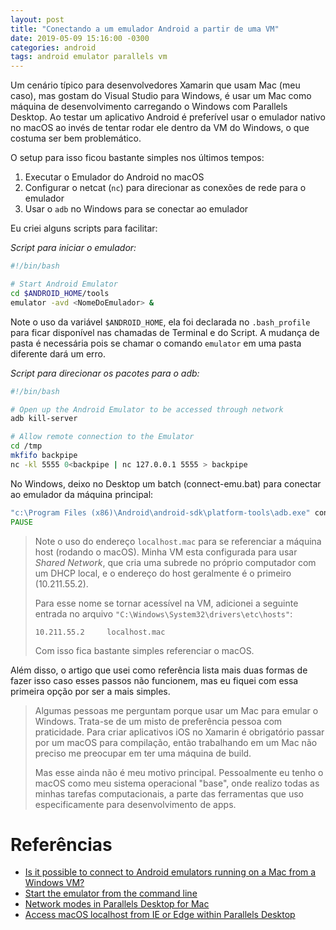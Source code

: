 ```yaml
---
layout: post
title: "Conectando a um emulador Android a partir de uma VM"
date: 2019-05-09 15:16:00 -0300
categories: android
tags: android emulator parallels vm
---
```


Um cenário típico para desenvolvedores Xamarin que usam Mac (meu caso), mas gostam do Visual Studio para Windows, é usar um Mac como máquina de desenvolvimento carregando o Windows com Parallels Desktop. Ao testar um aplicativo Android é preferível usar o emulador nativo no macOS ao invés de tentar rodar ele dentro da VM do Windows, o que costuma ser bem problemático.

O setup para isso ficou bastante simples nos últimos tempos:
1. Executar o Emulador do Android no macOS
2. Configurar o netcat (`nc`) para direcionar as conexões de rede para o emulador
3. Usar o `adb` no Windows para se conectar ao emulador

Eu criei alguns scripts para facilitar:

_Script para iniciar o emulador:_

```bash
#!/bin/bash

# Start Android Emulator
cd $ANDROID_HOME/tools
emulator -avd <NomeDoEmulador> &
```

Note o uso da variável `$ANDROID_HOME`, ela foi declarada no `.bash_profile` para ficar disponível nas chamadas de Terminal e do Script. A mudança de pasta é necessária pois se chamar o comando `emulator` em uma pasta diferente dará um erro.

_Script para direcionar os pacotes para o adb:_

```bash
#!/bin/bash

# Open up the Android Emulator to be accessed through network
adb kill-server

# Allow remote connection to the Emulator
cd /tmp
mkfifo backpipe
nc -kl 5555 0<backpipe | nc 127.0.0.1 5555 > backpipe
```

No Windows, deixo no Desktop um batch (connect-emu.bat) para conectar ao emulador da máquina principal:
```bat
"c:\Program Files (x86)\Android\android-sdk\platform-tools\adb.exe" connect localhost.mac:5555
PAUSE
```

>Note o uso do endereço `localhost.mac` para se referenciar a máquina host (rodando o macOS). Minha VM esta configurada para usar _Shared Network_, que cria uma subrede no próprio computador com um DHCP local, e o endereço do host geralmente é o primeiro (10.211.55.2).
>
>Para esse nome se tornar acessível na VM, adicionei a seguinte entrada no arquivo `"C:\Windows\System32\drivers\etc\hosts"`:
>
>```
>10.211.55.2     localhost.mac
>```
>
>Com isso fica bastante simples referenciar o macOS.

Além disso, o artigo que usei como referência lista mais duas formas de fazer isso caso esses passos não funcionem, mas eu fiquei com essa primeira opção por ser a mais simples.

>Algumas pessoas me perguntam porque usar um Mac para emular o Windows. Trata-se de um misto de preferência pessoa com praticidade. Para criar aplicativos iOS no Xamarin é obrigatório passar por um macOS para compilação, então trabalhando em um Mac não preciso me preocupar em ter uma máquina de build.
>
>Mas esse ainda não é meu motivo principal. Pessoalmente eu tenho o macOS como meu sistema operacional "base", onde realizo todas as minhas tarefas computacionais, a parte das ferramentas que uso especificamente para desenvolvimento de apps.

# Referências

* [Is it possible to connect to Android emulators running on a Mac from a Windows VM?](https://docs.microsoft.com/en-us/xamarin/android/troubleshooting/questions/connect-android-emulator-mac-windows)
* [Start the emulator from the command line](https://developer.android.com/studio/run/emulator-commandline)
* [Network modes in Parallels Desktop for Mac](https://kb.parallels.com/4948#section5)
* [Access macOS localhost from IE or Edge within Parallels Desktop](https://gist.github.com/ernsheong/23c00e65219b10db7bc072772ea509d4)